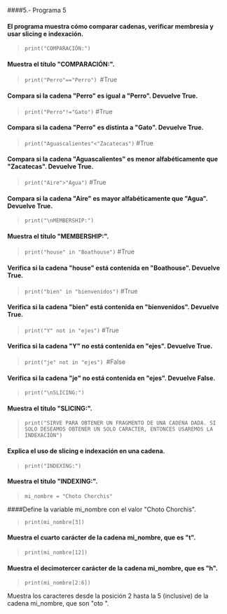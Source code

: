 ####5.- Programa 5
#### El programa muestra cómo comparar cadenas, verificar membresía y usar slicing e indexación.
> ```print("COMPARACIÓN:")```

#### Muestra el título "COMPARACIÓN:".
> ```print("Perro"=="Perro") ```#True

#### Compara si la cadena "Perro" es igual a "Perro". Devuelve True.
> ```print("Perro"!="Gato")``` #True

#### Compara si la cadena "Perro" es distinta a "Gato". Devuelve True.
> ```print("Aguascalientes"<"Zacatecas")``` #True

#### Compara si la cadena "Aguascalientes" es menor alfabéticamente que "Zacatecas". Devuelve True.
> ```print("Aire">"Agua")``` #True

#### Compara si la cadena "Aire" es mayor alfabéticamente que "Agua". Devuelve True.
> ```print("\nMEMBERSHIP:")```

#### Muestra el título "MEMBERSHIP:".
> ```print("house" in "Boathouse")``` #True

#### Verifica si la cadena "house" está contenida en "Boathouse". Devuelve True.
> ```print("bien" in "bienvenidos")``` #True

#### Verifica si la cadena "bien" está contenida en "bienvenidos". Devuelve True.
> ```print("Y" not in "ejes")``` #True

#### Verifica si la cadena "Y" no está contenida en "ejes". Devuelve True.
> ```print("je" not in "ejes") ```#False

#### Verifica si la cadena "je" no está contenida en "ejes". Devuelve False.
> ```print("\nSLICING:")```

#### Muestra el título "SLICING:".
> ```print("SIRVE PARA OBTENER UN FRAGMENTO DE UNA CADENA DADA. SI SOLO DESEAMOS OBTENER UN SOLO CARACTER, ENTONCES USAREMOS LA INDEXACIÓN")```

#### Explica el uso de slicing e indexación en una cadena.
> ```print("INDEXING:")```

#### Muestra el título "INDEXING:".
> ```mi_nombre = "Choto Chorchis"```

####Define la variable mi_nombre con el valor "Choto Chorchis".
> ```print(mi_nombre[3])```

#### Muestra el cuarto carácter de la cadena mi_nombre, que es "t".
> ```print(mi_nombre[12])```

#### Muestra el decimotercer carácter de la cadena mi_nombre, que es "h".
> ```print(mi_nombre[2:6])```

Muestra los caracteres desde la posición 2 hasta la 5 (inclusive) de la cadena mi_nombre, que son "oto ".
